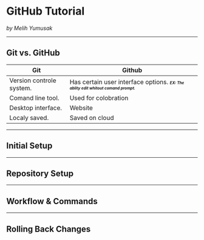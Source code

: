 # GitHub Tutorial

_by Melih Yumusak_

---
## Git vs. GitHub
 Git|Github 
 -------------------|-------------------
 Version controle system.| Has certain user interface options. <font size="0.5">___**EX:** The ablity edit whitout comand prompt.___ </font>
 Comand line tool.| Used for colobration 
 Desktop interface. | Website
 Localy saved. | Saved on cloud 


---
## Initial Setup



---
## Repository Setup



---
## Workflow & Commands



---
## Rolling Back Changes